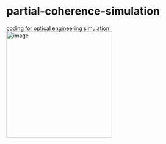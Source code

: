 # partial-coherence-simulation
coding for optical engineering simulation
<img width="277" alt="image" src="https://github.com/user-attachments/assets/e81bd069-af35-4c44-a3a0-4b0472524d5f" />
